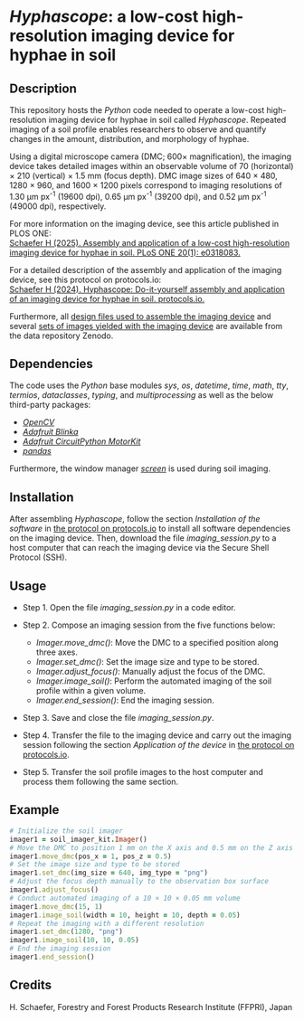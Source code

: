 #  *Hyphascope*: a low-cost high-resolution imaging device for hyphae in soil

## Description

This repository hosts the *Python* code needed to operate a low-cost high-resolution imaging device for hyphae in soil called *Hyphascope*. Repeated imaging of a soil profile enables researchers to observe and quantify changes in the amount, distribution, and morphology of hyphae.

Using a digital microscope camera (DMC; 600× magnification), the imaging device takes detailed images within an observable volume of 70 (horizontal) × 210 (vertical) × 1.5 mm (focus depth). DMC image sizes of 640 × 480, 1280 × 960, and 1600 × 1200 pixels correspond to imaging resolutions of 1.30 μm px<sup>-1</sup> (19600 dpi), 0.65 μm px<sup>-1</sup> (39200 dpi), and 0.52 μm px<sup>-1</sup> (49000 dpi), respectively.

For more information on the imaging device, see this article published in PLOS ONE:  
[Schaefer H (2025). Assembly and application of a low-cost high-resolution imaging device for hyphae in soil. PLoS ONE 20(1): e0318083.](https://doi.org/10.1371/journal.pone.0318083)

For a detailed description of the assembly and application of the imaging device, see this protocol on protocols.io:  
[Schaefer H (2024). Hyphascope: Do-it-yourself assembly and application of an imaging device for hyphae in soil. protocols.io.](https://dx.doi.org/10.17504/protocols.io.bp2l6xo3zlqe/v1)

Furthermore, all [design files used to assemble the imaging device](https://doi.org/10.5281/zenodo.10689905) and several [sets of images yielded with the imaging device](https://doi.org/10.5281/zenodo.10730414) are available from the data repository Zenodo.

## Dependencies

The code uses the *Python* base modules *sys*, *os*, *datetime*, *time*, *math*, *tty*, *termios*, *dataclasses*, *typing*, and *multiprocessing* as well as the below third-party packages: 

- [*OpenCV*](https://pypi.org/project/opencv-python/)
- [*Adafruit Blinka*](https://github.com/adafruit/Adafruit_Blinka/)
- [*Adafruit CircuitPython MotorKit*](https://github.com/adafruit/Adafruit_CircuitPython_MotorKit/)
- [*pandas*](https://pypi.org/project/pandas/)

Furthermore, the window manager [*screen*](https://www.gnu.org/software/screen/) is used during soil imaging.

## Installation

After assembling *Hyphascope*, follow the section *Installation of the software* in  [the protocol on protocols.io](https://dx.doi.org/10.17504/protocols.io.bp2l6xo3zlqe/v1) to install all software dependencies on the imaging device. Then, download the file *imaging_session.py* to a host computer that can reach the imaging device via the Secure Shell Protocol (SSH).

## Usage

- Step 1. Open the file *imaging_session.py* in a code editor.

- Step 2. Compose an imaging session from the five functions below: 
    - *Imager.move_dmc()*: Move the DMC to a specified position along three axes. 
    - *Imager.set_dmc()*: Set the image size and type to be stored. 
    - *Imager.adjust_focus()*: Manually adjust the focus of the DMC.
    - *Imager.image_soil()*: Perform the automated imaging of the soil profile within a given volume.
    - *Imager.end_session()*: End the imaging session.

- Step 3. Save and close the file *imaging_session.py*.

- Step 4. Transfer the file to the imaging device and carry out the imaging session following the section *Application of the device* in [the protocol on protocols.io](https://www.protocols.io/).

- Step 5. Transfer the soil profile images to the host computer and process them following the same section.

## Example

```ruby
# Initialize the soil imager
imager1 = soil_imager_kit.Imager()
# Move the DMC to position 1 mm on the X axis and 0.5 mm on the Z axis
imager1.move_dmc(pos_x = 1, pos_z = 0.5)
# Set the image size and type to be stored
imager1.set_dmc(img_size = 640, img_type = "png")
# Adjust the focus depth manually to the observation box surface
imager1.adjust_focus()
# Conduct automated imaging of a 10 × 10 × 0.05 mm volume
imager1.move_dmc(15, 1)
imager1.image_soil(width = 10, height = 10, depth = 0.05)
# Repeat the imaging with a different resolution
imager1.set_dmc(1280, "png")
imager1.image_soil(10, 10, 0.05)
# End the imaging session
imager1.end_session()
```

## Credits

H. Schaefer, Forestry and Forest Products Research Institute (FFPRI), Japan
